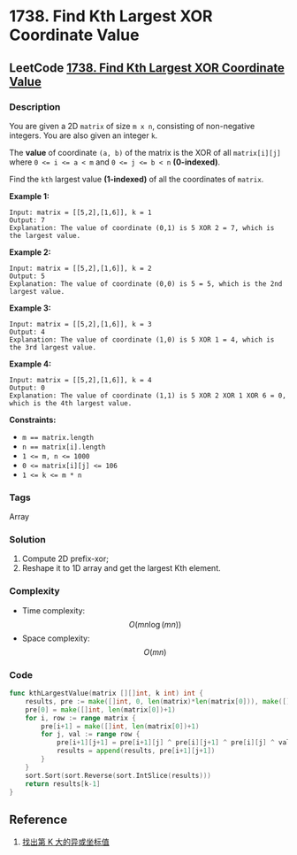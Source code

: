 # 1738. Find Kth Largest XOR Coordinate Value

## LeetCode [1738. Find Kth Largest XOR Coordinate Value](https://leetcode-cn.com/problems/find-kth-largest-xor-coordinate-value/)

### Description

You are given a 2D `matrix` of size `m x n`, consisting of non-negative integers. You are also given an integer `k`.

The **value** of coordinate `(a, b)` of the matrix is the XOR of all `matrix[i][j]` where `0 <= i <= a < m` and `0 <= j <= b < n` **\(0-indexed\)**.

Find the `kth` largest value **\(1-indexed\)** of all the coordinates of `matrix`.

**Example 1:**

```text
Input: matrix = [[5,2],[1,6]], k = 1
Output: 7
Explanation: The value of coordinate (0,1) is 5 XOR 2 = 7, which is the largest value.
```

**Example 2:**

```text
Input: matrix = [[5,2],[1,6]], k = 2
Output: 5
Explanation: The value of coordinate (0,0) is 5 = 5, which is the 2nd largest value.
```

**Example 3:**

```text
Input: matrix = [[5,2],[1,6]], k = 3
Output: 4
Explanation: The value of coordinate (1,0) is 5 XOR 1 = 4, which is the 3rd largest value.
```

**Example 4:**

```text
Input: matrix = [[5,2],[1,6]], k = 4
Output: 0
Explanation: The value of coordinate (1,1) is 5 XOR 2 XOR 1 XOR 6 = 0, which is the 4th largest value.
```

**Constraints:**

* `m == matrix.length`
* `n == matrix[i].length`
* `1 <= m, n <= 1000`
* `0 <= matrix[i][j] <= 106`
* `1 <= k <= m * n`

### Tags

Array

### Solution

1. Compute 2D prefix-xor;
2. Reshape it to 1D array and get the largest Kth element.

### Complexity

* Time complexity: $$O(mn\log(mn))$$
* Space complexity: $$O(mn)$$

### Code

```go
func kthLargestValue(matrix [][]int, k int) int {
	results, pre := make([]int, 0, len(matrix)*len(matrix[0])), make([][]int, len(matrix)+1)
	pre[0] = make([]int, len(matrix[0])+1)
	for i, row := range matrix {
		pre[i+1] = make([]int, len(matrix[0])+1)
		for j, val := range row {
			pre[i+1][j+1] = pre[i+1][j] ^ pre[i][j+1] ^ pre[i][j] ^ val
			results = append(results, pre[i+1][j+1])
		}
	}
	sort.Sort(sort.Reverse(sort.IntSlice(results)))
	return results[k-1]
}
```

## Reference

1. [找出第 K 大的异或坐标值](https://leetcode-cn.com/problems/find-kth-largest-xor-coordinate-value/solution/zhao-chu-di-k-da-de-yi-huo-zuo-biao-zhi-mgick/)


